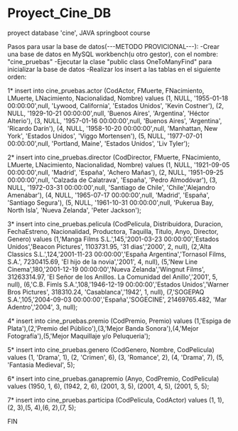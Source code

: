 # Proyect_Cine_DB
proyect database 'cine', JAVA springboot course

Pasos para usar la base de datos(---METODO PROVICIONAL---):
-Crear una base de datos en MySQL workbench(u otro gestor), con el nombre: "cine_pruebas"
-Ejecutar la clase "public class OneToManyFind" para inicializar la base de datos
-Realizar los insert a las tablas en el siguiente orden:

1*
insert into cine_pruebas.actor (CodActor, FMuerte, FNacimiento, LMuerte, LNacimiento, Nacionalidad, Nombre)
values (1, NULL, '1955-01-18 00:00:00',null, 'Lywood, California', 'Estados Unidos', 'Kevin Costner'),
(2, NULL, '1929-10-21 00:00:00',null, 'Buenos Aires', 'Argentina', 'Héctor Alterio'),
(3, NULL, '1957-01-16 00:00:00',null, 'Buenos Aires', 'Argentina', 'Ricardo Darín'),
(4, NULL, '1958-10-20 00:00:00',null, 'Manhattan, New York', 'Estados Unidos', 'Viggo Mortensen'),
(5, NULL, '1977-07-01 00:00:00',null, 'Portland, Maine', 'Estados Unidos', 'Liv Tyler');

2*
insert into cine_pruebas.director (CodDirector, FMuerte, FNacimiento, LMuerte, LNacimiento, Nacionalidad, Nombre)
values (1, NULL, '1921-09-05 00:00:00',null, 'Madrid', 'España', 'Achero Mañas'),
       (2, NULL, '1951-09-25 00:00:00',null, 'Calzada de Calatrava', 'España', 'Pedro Almodóvar'),
       (3, NULL, '1972-03-31 00:00:00',null, 'Santiago de Chile', 'Chile','Alejandro Amenábar'),
       (4, NULL, '1965-07-17 00:00:00',null, 'Madrid', 'España', 'Santiago Segura'),
       (5, NULL, '1961-10-31 00:00:00',null, 'Pukerua Bay, North Isla', 'Nueva Zelanda', 'Peter Jackson');
       
3*
insert into cine_pruebas.pelicula (CodPelicula, Distribuidora, Duracion, FechaEstreno, Nacionalidad, Productora,
                                   Taquilla, Titulo, Anyo, Director, Genero)
values (1,'Manga Films S.L.',145,'2001-03-23 00:00:00','Estados Unidos','Beacon Pictures', 1103731.95, '31 dias','2000', 2, null),
       (2,'Alta Classics S.L.',124,'2001-11-23 00:00:00','España Argentina','Tornasol Films, S.A.', 7230415.69, 'El hijo de la novia','2001', 4, null),
       (5,'New Line Cinema',180,'2001-12-19 00:00:00','Nueva Zelanda','Wingnut Films', 31263314.97, 'El Señor de los Anillos. La Comunidad del Anillo','2001', 5, null),
       (6,'C.B. Fimls S.A.',108,'1946-12-19 00:00:00','Estados Unidos','Warner Bros Pictures', 318310.24, 'Casablanca','1942', 1, null),
       (7,'SOGEPAQ S.A.',105,'2004-09-03 00:00:00','España','SOGECINE', 21469765.482, 'Mar Adentro','2004', 3, null);

4*
insert into cine_pruebas.premio (CodPremio, Premio)
values (1,'Espiga de Plata'),(2,'Premio del Público'),(3,'Mejor Banda Sonora'),(4,'Mejor Fotografía'),(5,'Mejor Maquillaje y/o Peluqueria');

5*
insert into cine_pruebas.genero (CodGenero, Nombre, CodPelicula)
values (1, 'Drama', 1),
       (2, 'Crimen', 6),
       (3, 'Romance', 2),
       (4, 'Drama', 7),
       (5, 'Fantasia Medieval', 5);

6*
insert into cine_pruebas.ganapremio (Anyo, CodPremio, CodPelicula)
values (1950, 1, 6),
       (1942, 2, 6),
       (2001, 3, 5),
       (2001, 4, 5),
       (2001, 5, 5);

7*
insert into cine_pruebas.participa (CodPelicula, CodActor)
values (1, 1),(2, 3),(5, 4),(6, 2),(7, 5);

FIN
